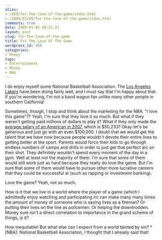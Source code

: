 ```yaml
---
alias:
- /458/for-the-love-of-the-game/index.html
- /2009/01/05/for-the-love-of-the-game/index.html
comments: true
date: 2009-01-05 00:21:21
layout: post
slug: for-the-love-of-the-game
title: For The Love Of The Game
wordpress_id: 458
categories:
- Money
tags:
- Entertainment
- Money
- NBA
---
```


I do enjoy myself some National Basketball Association.  The [Los Angeles Lakers](http://www.nba.com/lakers/) have been doing fairly well, and I must say that I'm happy about that.  If you're wondering, I'm not a band wagon fan unlike many other people in southern California!

Sometimes, though, I stop and think about the marketing for the NBA.  "I love this game"??  Yeah, I'm sure that they love it so much.  But what if they weren't getting paid millions of dollars to play it?  What if they only made the [average salary of an American in 2007](http://www.census.gov/Press-Release/www/releases/archives/income_wealth/012528.html), which is $50,233?  Okay let's be generous and just go with an even $100,000.  I doubt that we would get the talent that we have now because people wouldn't devote their entire lives to getting better at the sport.  Parents would force their kids to go through endless numbers of camps and drills in order to just get that perfect arc on their shot.  They definitely wouldn't spend every moment of the day in a gym.  Well at least not the majority of them.  I'm sure that some of them would still work just as hard because they really do love the game.  But I'm sure that some of them would have to pursue other more lucrative careers that they could be successful at (such as rapping or investment banking).

Love the game?  Yeah, not so much.

How is it that we live in a world where the player of a game (which I admittedly enjoy watching and participating in) can make many many times the amount of money of someone who is saving lives as a fireman?  Or putting their lives on the line as policemen.  Or helping the downtrodden.  Money sure isn't a direct correlation to importance in the grand scheme of things, is it?

How inequitable!  But what else can I expect from a world tainted by sin?
  *[NBA]: National Basketball Association, I thought that I already said that!
